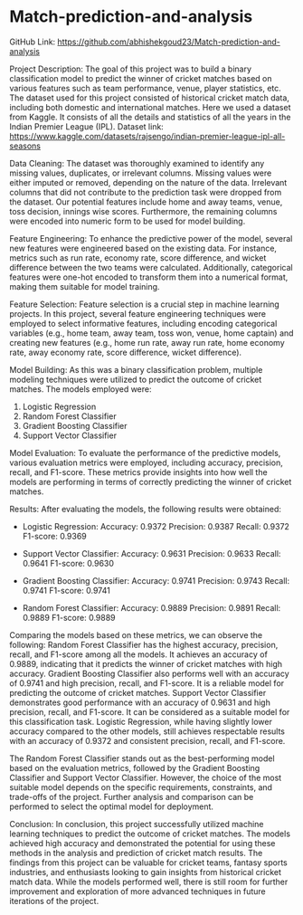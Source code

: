 # Match-prediction-and-analysis


GitHub Link: https://github.com/abhishekgoud23/Match-prediction-and-analysis

Project Description:
The goal of this project was to build a binary classification model to predict the winner of cricket matches based on various features such as team performance, venue, player statistics, etc. The dataset used for this project consisted of historical cricket match data, including both domestic and international matches. Here we used a dataset from Kaggle. It consists of all the details and statistics of all the years in the Indian Premier League (IPL).
Dataset link: https://www.kaggle.com/datasets/rajsengo/indian-premier-league-ipl-all-seasons

Data Cleaning:
The dataset was thoroughly examined to identify any missing values, duplicates, or irrelevant columns. Missing values were either imputed or removed, depending on the nature of the data. Irrelevant columns that did not contribute to the prediction task were dropped from the dataset. Our potential features include home and away teams, venue, toss decision, innings wise scores. Furthermore, the remaining columns were encoded into numeric form to be used for model building.

Feature Engineering:
To enhance the predictive power of the model, several new features were engineered based on the existing data. For instance, metrics such as run rate, economy rate, score difference, and wicket difference between the two teams were calculated. Additionally, categorical features were one-hot encoded to transform them into a numerical format, making them suitable for model training.

Feature Selection:
Feature selection is a crucial step in machine learning projects. In this project, several feature engineering techniques were employed to select informative features, including encoding categorical variables (e.g., home team, away team, toss won, venue, home captain) and creating new features (e.g., home run rate, away run rate, home economy rate, away economy rate, score difference, wicket difference).

Model Building:
As this was a binary classification problem, multiple modeling techniques were utilized to predict the outcome of cricket matches. The models employed were:
1. Logistic Regression
2. Random Forest Classifier
3. Gradient Boosting Classifier
4. Support Vector Classifier

Model Evaluation:
To evaluate the performance of the predictive models, various evaluation metrics were employed, including accuracy, precision, recall, and F1-score. These metrics provide insights into how well the models are performing in terms of correctly predicting the winner of cricket matches.

Results:
After evaluating the models, the following results were obtained:
- Logistic Regression:
   Accuracy: 0.9372
   Precision: 0.9387
   Recall: 0.9372
   F1-score: 0.9369

- Support Vector Classifier:
   Accuracy: 0.9631
   Precision: 0.9633
   Recall: 0.9641
   F1-score: 0.9630

- Gradient Boosting Classifier:
   Accuracy: 0.9741
   Precision: 0.9743
   Recall: 0.9741
   F1-score: 0.9741

- Random Forest Classifier:
   Accuracy: 0.9889
   Precision: 0.9891
   Recall: 0.9889
   F1-score: 0.9889

Comparing the models based on these metrics, we can observe the following:
Random Forest Classifier has the highest accuracy, precision, recall, and F1-score among all the models. It achieves an accuracy of 0.9889, indicating that it predicts the winner of cricket matches with high accuracy.
Gradient Boosting Classifier also performs well with an accuracy of 0.9741 and high precision, recall, and F1-score. It is a reliable model for predicting the outcome of cricket matches.
Support Vector Classifier demonstrates good performance with an accuracy of 0.9631 and high precision, recall, and F1-score. It can be considered as a suitable model for this classification task.
Logistic Regression, while having slightly lower accuracy compared to the other models, still achieves respectable results with an accuracy of 0.9372 and consistent precision, recall, and F1-score.

The Random Forest Classifier stands out as the best-performing model based on the evaluation metrics, followed by the Gradient Boosting Classifier and Support Vector Classifier. However, the choice of the most suitable model depends on the specific requirements, constraints, and trade-offs of the project. Further analysis and comparison can be performed to select the optimal model for deployment.

Conclusion:
In conclusion, this project successfully utilized machine learning techniques to predict the outcome of cricket matches. The models achieved high accuracy and demonstrated the potential for using these methods in the analysis and prediction of cricket match results. The findings from this project can be valuable for cricket teams, fantasy sports industries, and enthusiasts looking to gain insights from historical cricket match data. While the models performed well, there is still room for further improvement and exploration of more advanced techniques in future iterations of the project.
